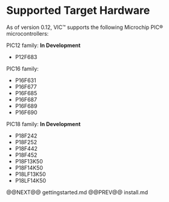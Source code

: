 # Supported Target Hardware 

As of version 0.12, VIC&trade; supports the following Microchip PIC&reg;
microcontrollers:

PIC12 family: **In Development**

- P12F683

PIC16 family:

- P16F631
- P16F677
- P16F685
- P16F687
- P16F689
- P16F690

PIC18 family: **In Development**

- P18F242
- P18F252
- P18F442
- P18F452
- P18F13K50
- P18F14K50
- P18LF13K50
- P18LF14K50

@@NEXT@@ gettingstarted.md @@PREV@@ install.md
